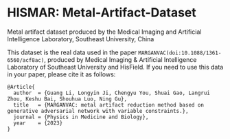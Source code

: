 # HISMAR: Metal-Artifact-Dataset
Metal artifact dataset produced by the Medical Imaging and Artificial Intelligence Laboratory, Southeast University, China

This dataset is the real data used in the paper `MARGANVAC(doi:10.1088/1361-6560/acf8ac)`, produced by Medical Imaging & Artificial Intelligence Laboratory of Southeast University and HisField. If you need to use this data in your paper, please cite it as follows:
```
@Article{
  author  = {Guang Li, Longyin Ji, Chengyu You, Shuai Gao, Langrui Zhou, Keshu Bai, Shouhua Luo, Ning Gu},
  title   = {MARGANVAC: metal artifact reduction method based on generative adversarial network with variable constraints.},
  journal = {Physics in Medicine and Biology},
  year    = {2023}
}
```




